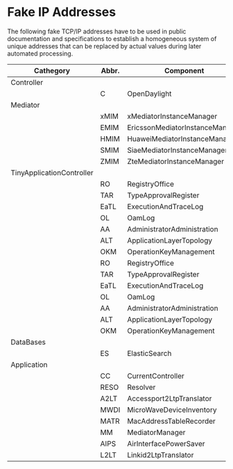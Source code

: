 # Fake IP Addresses  

The following fake TCP/IP addresses have to be used in public documentation and specifications to establish a homogeneous system of unique addresses that can be replaced by actual values during later automated processing.  

| Cathegory | Abbr. | Component | Release | IP | TCP |
|---|---|---|---|---|---|
| Controller |  |  |  |  |  |
|  | C | OpenDaylight | 1.0.0 | 1.1.1.1 | 1001
| Mediator |  |  |  |  |  |
|  | xMIM | xMediatorInstanceManager | 1.0.0 | 1.1.2.1 | 2001
|  | EMIM | EricssonMediatorInstanceManager | 1.0.0 | 1.1.2.2 | 2002
|  | HMIM | HuaweiMediatorInstanceManager | 1.0.0 | 1.1.2.3 | 2003
|  | SMIM | SiaeMediatorInstanceManager | 1.0.0 | 1.1.2.4 | 2004
|  | ZMIM | ZteMediatorInstanceManager | 1.0.0 | 1.1.2.5 | 2005
| TinyApplicationController |  |  |  |  |  |
|  | RO | RegistryOffice | 1.0.0 | 1.1.3.1 | 3001
|  | TAR | TypeApprovalRegister | 1.0.0 | 1.1.3.2 | 3002
|  | EaTL | ExecutionAndTraceLog | 1.0.0 | 1.1.3.3 | 3003
|  | OL | OamLog | 1.0.0 | 1.1.3.4 | 3004
|  | AA | AdministratorAdministration | 1.0.0 | 1.1.3.5 | 3005
|  | ALT | ApplicationLayerTopology | 1.0.0 | 1.1.3.6 | 3006
|  | OKM | OperationKeyManagement | 1.0.0 | 1.1.3.7 | 3007
|  | RO | RegistryOffice | 2.0.0 | 1.1.3.8 | 3008
|  | TAR | TypeApprovalRegister | 2.0.0 | 1.1.3.9 | 3009
|  | EaTL | ExecutionAndTraceLog | 2.0.0 | 1.1.3.10 | 3010
|  | OL | OamLog | 2.0.0 | 1.1.3.11 | 3011
|  | AA | AdministratorAdministration | 2.0.0 | 1.1.3.12 | 3012
|  | ALT | ApplicationLayerTopology | 2.0.0 | 1.1.3.13 | 3013
|  | OKM | OperationKeyManagement | 2.0.0 | 1.1.3.14 | 3014
| DataBases |  |  |  |  |  |
|  | ES | ElasticSearch | 1.0.0 | 1.1.3.15 | 3015
| Application |  |  |  |  |  |
|  | CC | CurrentController | 1.0.0 | 1.1.4.1 | 4001
|  | RESO | Resolver | 1.0.0 | 1.1.4.2 | 4002
|  | A2LT | Accessport2LtpTranslator  | 1.0.0 | 1.1.4.3 | 4003
|  | MWDI | MicroWaveDeviceInventory  | 1.0.0 | 1.1.4.4 | 4004
|  | MATR | MacAddressTableRecorder | 1.0.0 | 1.1.4.5 | 4005
|  | MM | MediatorManager | 1.0.0 | 1.1.4.6 | 4006
|  | AIPS | AirInterfacePowerSaver  | 1.0.0 | 1.1.4.7 | 4007
|  | L2LT | Linkid2LtpTranslator | 1.0.0 | 1.1.4.8 | 4008
